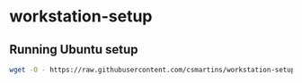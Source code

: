 # workstation-setup

## Running Ubuntu setup

```sh
wget -O - https://raw.githubusercontent.com/csmartins/workstation-setup/master/ubuntu-setup.sh | bash
```
